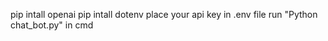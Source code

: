 pip intall openai
pip intall dotenv
place your api key in .env file
run "Python chat_bot.py" in cmd
